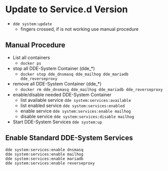 # Update to Service.d Version

- `dde system:update`
  - fingers crossed, if is not working use manual procedure

## Manual Procedure
- List all containers
  - `docker ps`
- stop all DDE-System Container (dde_*)
  - `docker stop dde_dnsmasq dde_mailhog dde_mariadb dde_reverseproxy`
- remove all DDE-System Container (dde_*)
  - `docker rm dde_dnsmasq dde_mailhog dde_mariadb dde_reverseproxy`
- enable/disable needed DDE-System Container
  - list available service `dde system:services:available`
  - list enabled service `dde system:services:enabled`
  - enable service `dde system:services:enable mailhog`
  - disable service `dde system:services:disable mailhog`
- Start DDE-System Services `dde system:up`    

## Enable Standard DDE-System Services
```
dde system:services:enable dnsmasq
dde system:services:enable mailhog
dde system:services:enable mariadb
dde system:services:enable reverseproxy
```



